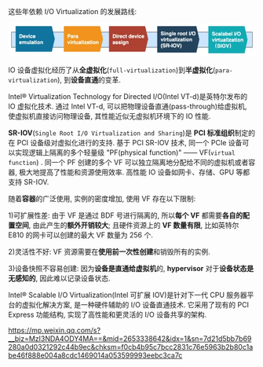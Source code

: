 
这些年依赖 I/O Virtualization 的发展路线:

![2023-02-28-13-27-43.png](./images/2023-02-28-13-27-43.png)

IO 设备虚拟化经历了从**全虚拟化**(`full-virtualization`)到**半虚拟化**(`para-virtualization`), 到**设备直通**的变革.

Intel® Virtualization Technology for Directed I/O(Intel VT-d)是英特尔发布的 IO 虚拟化技术. 通过 Intel VT-d, 可以把物理设备直通(pass-through)给虚拟机, 使虚拟机直接访问物理设备, 其性能近似无虚拟机环境下的 IO 性能.

**SR-IOV**(`Single Root I/O Virtualization and Sharing`)是 **PCI 标准组织**制定的在 PCI 设备级对虚拟化进行的支持. 基于 PCI SR-IOV 技术, 同一个 PCIe 设备可以实现逻辑上隔离的多个轻量级 "PF(physical function)" —— VF(`virtual function`) . 同一个 PF 创建的多个 VF 可以独立隔离地分配给不同的虚拟机或者容器, 极大地提高了性能和资源使用效率. 高性能 IO 设备如网卡、存储、GPU 等都支持 SR-IOV.

随着**容器**的广泛使用, 实例的密度增加, 使用 VF 存在以下限制:

1)可扩展性差: 由于 VF 是通过 BDF 号进行隔离的, 所以**每个 VF** 都需要**各自的配置空间**, 由此产生的**额外开销较大**; 且硬件资源上的 **VF 数量有限**, 比如英特尔 E810 的网卡可以创建的最大 VF 数量为 256 个.

2)灵活性不好: VF 资源需要在**使用前一次性创建**和销毁所有的实例.

3)设备快照不容易创建: 因为**设备是直通给虚拟机**的, **hypervisor** 对于**设备状态是无感知的**, 因此难以记录设备状态.

Intel® Scalable I/O Virtualization(Intel 可扩展 IOV)是针对下一代 CPU 服务器平台的虚拟化解决方案, 是一种硬件辅助的 I/O 设备直通技术. 它采用了现有的 PCI Express 功能结构, 实现了高性能和更灵活的 I/O 设备共享的架构.

https://mp.weixin.qq.com/s?__biz=MzI3NDA4ODY4MA==&mid=2653338642&idx=1&sn=7d21d5bb7b69280a0d0321292c44b9ec&chksm=f0cb4b95c7bcc2831c76e5963b2b80c1abe46f888e004a8cdc1469014a053599993eebc3ca7c


















